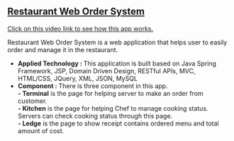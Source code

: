 <h2>
  <a href="https://youtu.be/cgBGUhNTda4">Restaurant Web Order System
</h2>
<p>
Click on this video link to see how this app works.</p></a>

<p> Restaurant Web Order System is a web application that helps user to easily order and manage it in the restaurant.</p>
<ul>
  <li><b>Applied Technology : </b>This application is built based on Java Spring Framework, JSP,
Domain Driven Design, RESTful APIs, MVC, HTML/CSS, JQuery, XML, JSON, MySQL </li>
  <li><b>Component : </b>There is three component in this app. 
    <br><b>- Terminal</b> is the page for helping server to make an order from customer. 
    <br><b>- Kitchen</b> is the page for helping Chef to manage cooking status. Servers can check cooking status through this page. 
    <br><b>- Ledge</b> is the page to show receipt contains ordered menu and total amount of cost.</li>
  
</ul>
